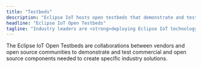 ```yaml
---
title: "Testbeds"
description: "Eclipse IoT hosts open testbeds that demonstrate and test commercial and open source components needed to create specific industry solutions."
headline: "Eclipse IoT Open Testbeds"
tagline: "Industry leaders are <strong>deploying Eclipse IoT technology today</strong>!<br/><br>Check out testbeds that are currently built by our community and vendor ecosystem."
---
```


The Eclipse IoT Open Testbeds are collaborations between vendors and open source communities to demonstrate and test commercial and open source components needed to create specific industry solutions.